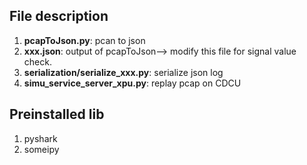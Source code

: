 ## File description
1. **pcapToJson.py**: pcan to json
2. **xxx.json**: output of pcapToJson--> modify this file for signal value check.
3. **serialization/serialize_xxx.py**: serialize json log
4. **simu_service_server_xpu.py**: replay pcap on CDCU

## Preinstalled lib
1. pyshark
2. someipy